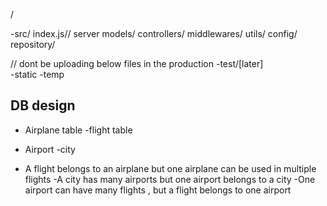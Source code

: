 /

   -src/
        index.js// server
        models/
        controllers/
        middlewares/
        utils/
        config/ 
        repository/
 

 // dont be uploading below files in the production 
     -test/[later]     
     -static 
     -temp 


  ## DB design
   - Airplane table 
   -flight table
   - Airport 
   -city 

   - A flight belongs to an airplane but  one airplane can be used in multiple  flights 
   -A city has many airports but one airport belongs to a city 
   -One airport can have many flights , but a flight belongs to one airport 